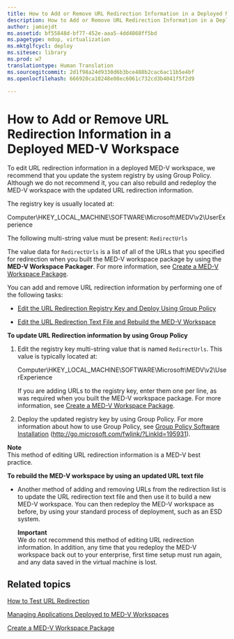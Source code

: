 ```yaml
---
title: How to Add or Remove URL Redirection Information in a Deployed MED-V Workspace
description: How to Add or Remove URL Redirection Information in a Deployed MED-V Workspace
author: jamiejdt
ms.assetid: bf55848d-bf77-452e-aaa5-4dd4868ff5bd
ms.pagetype: mdop, virtualization
ms.mktglfcycl: deploy
ms.sitesec: library
ms.prod: w7
translationtype: Human Translation
ms.sourcegitcommit: 2d1f98a24d9330d6b3bce488b2cac6ac11b5e4bf
ms.openlocfilehash: 666920ca10248e08ec6061c732cd3b4041f5f2d9

---
```



# How to Add or Remove URL Redirection Information in a Deployed MED-V Workspace


To edit URL redirection information in a deployed MED-V workspace, we recommend that you update the system registry by using Group Policy. Although we do not recommend it, you can also rebuild and redeploy the MED-V workspace with the updated URL redirection information.

The registry key is usually located at:

Computer\\HKEY\_LOCAL\_MACHINE\\SOFTWARE\\Microsoft\\MEDV\\v2\\UserExperience

The following multi-string value must be present: `RedirectUrls`

The value data for `RedirectUrls` is a list of all of the URLs that you specified for redirection when you built the MED-V workspace package by using the **MED-V Workspace Packager**. For more information, see [Create a MED-V Workspace Package](create-a-med-v-workspace-package.md).

You can add and remove URL redirection information by performing one of the following tasks:

-   [Edit the URL Redirection Registry Key and Deploy Using Group Policy](#bkmk-editreg)

-   [Edit the URL Redirection Text File and Rebuild the MED-V Workspace](#bkmk-edittext)

**To update URL Redirection information by using Group Policy**

1.  Edit the registry key multi-string value that is named `RedirectUrls`. This value is typically located at:

    Computer\\HKEY\_LOCAL\_MACHINE\\SOFTWARE\\Microsoft\\MEDV\\v2\\UserExperience

    If you are adding URLs to the registry key, enter them one per line, as was required when you built the MED-V workspace package. For more information, see [Create a MED-V Workspace Package](create-a-med-v-workspace-package.md).

2.  Deploy the updated registry key by using Group Policy. For more information about how to use Group Policy, see [Group Policy Software Installation](http://go.microsoft.com/fwlink/?LinkId=195931) (http://go.microsoft.com/fwlink/?LinkId=195931).

**Note**  
This method of editing URL redirection information is a MED-V best practice.

 

**To rebuild the MED-V workspace by using an updated URL text file**

-   Another method of adding and removing URLs from the redirection list is to update the URL redirection text file and then use it to build a new MED-V workspace. You can then redeploy the MED-V workspace as before, by using your standard process of deployment, such as an ESD system.

    **Important**  
    We do not recommend this method of editing URL redirection information. In addition, any time that you redeploy the MED-V workspace back out to your enterprise, first time setup must run again, and any data saved in the virtual machine is lost.

     

## Related topics


[How to Test URL Redirection](how-to-test-url-redirection.md)

[Managing Applications Deployed to MED-V Workspaces](managing-applications-deployed-to-med-v-workspaces.md)

[Create a MED-V Workspace Package](create-a-med-v-workspace-package.md)

 

 








<!--HONumber=Jun16_HO4-->


